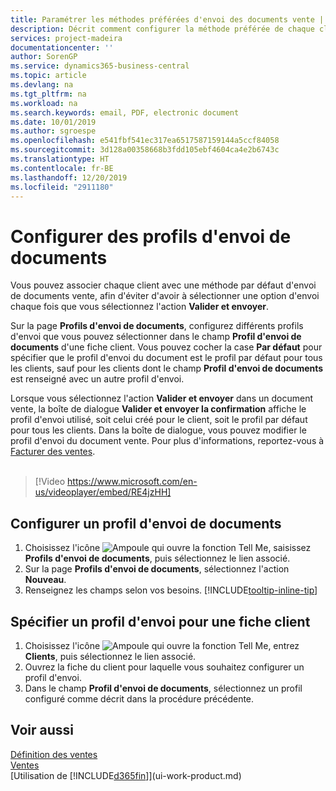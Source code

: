 ```yaml
---
title: Paramétrer les méthodes préférées d'envoi des documents vente | Microsoft Docs
description: Décrit comment configurer la méthode préférée de chaque client pour l'envoi de documents vente, par exemple par e-mail, au format PDF, sous forme de document électronique, etc.
services: project-madeira
documentationcenter: ''
author: SorenGP
ms.service: dynamics365-business-central
ms.topic: article
ms.devlang: na
ms.tgt_pltfrm: na
ms.workload: na
ms.search.keywords: email, PDF, electronic document
ms.date: 10/01/2019
ms.author: sgroespe
ms.openlocfilehash: e541fbf541ec317ea6517587159144a5ccf84058
ms.sourcegitcommit: 3d128a00358668b3fdd105ebf4604ca4e2b6743c
ms.translationtype: HT
ms.contentlocale: fr-BE
ms.lasthandoff: 12/20/2019
ms.locfileid: "2911180"
---
```

# <a name="set-up-document-sending-profiles"></a>Configurer des profils d'envoi de documents
Vous pouvez associer chaque client avec une méthode par défaut d'envoi de documents vente, afin d'éviter d'avoir à sélectionner une option d'envoi chaque fois que vous sélectionnez l'action **Valider et envoyer**.

Sur la page **Profils d'envoi de documents**, configurez différents profils d'envoi que vous pouvez sélectionner dans le champ **Profil d'envoi de documents** d'une fiche client. Vous pouvez cocher la case **Par défaut** pour spécifier que le profil d'envoi du document est le profil par défaut pour tous les clients, sauf pour les clients dont le champ **Profil d'envoi de documents** est renseigné avec un autre profil d'envoi.

Lorsque vous sélectionnez l'action **Valider et envoyer** dans un document vente, la boîte de dialogue **Valider et envoyer la confirmation** affiche le profil d'envoi utilisé, soit celui créé pour le client, soit le profil par défaut pour tous les clients. Dans la boîte de dialogue, vous pouvez modifier le profil d'envoi du document vente. Pour plus d'informations, reportez-vous à [Facturer des ventes](sales-how-invoice-sales.md).
<br><br>  

> [!Video https://www.microsoft.com/en-us/videoplayer/embed/RE4jzHH]

## <a name="to-set-up-a-document-sending-profile"></a>Configurer un profil d'envoi de documents
1. Choisissez l'icône ![Ampoule qui ouvre la fonction Tell Me](media/ui-search/search_small.png "Dites-moi ce que vous voulez faire"), saisissez **Profils d'envoi de documents**, puis sélectionnez le lien associé.
2. Sur la page **Profils d'envoi de documents**, sélectionnez l'action **Nouveau**.
3. Renseignez les champs selon vos besoins. [!INCLUDE[tooltip-inline-tip](includes/tooltip-inline-tip_md.md)]

## <a name="to-specify-a-sending-profile-on-a-customer-card"></a>Spécifier un profil d'envoi pour une fiche client
1. Choisissez l'icône ![Ampoule qui ouvre la fonction Tell Me](media/ui-search/search_small.png "Dites-moi ce que vous voulez faire"), entrez **Clients**, puis sélectionnez le lien associé.
2. Ouvrez la fiche du client pour laquelle vous souhaitez configurer un profil d'envoi.
3. Dans le champ **Profil d'envoi de documents**, sélectionnez un profil configuré comme décrit dans la procédure précédente.

## <a name="see-also"></a>Voir aussi
[Définition des ventes](sales-setup-sales.md)  
[Ventes](sales-manage-sales.md)  
[Utilisation de [!INCLUDE[d365fin](includes/d365fin_md.md)]](ui-work-product.md)
